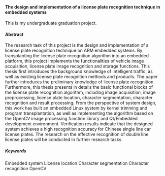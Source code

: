 #### The design and implementation of a license plate recognition technique in embedded systems
This is my undergraduate graduation project.

#### Abstract
The research task of this project is the design and implementation of a license plate recognition technique on ARM embedded systems. By transplanting the license plate recognition algorithm into an embedded platform, this project implements the functionalities of vehicle image acquisition, license plate image recognition and storage functions. This thesis first introduces the background knowledge of intelligent traffic, as well as existing license plate recognition methods and products. The paper further introduces the preliminary knowledge of license plate recognition. Furthermore, this thesis presents in details the basic functional blocks of the license plate recognition algorithm, including image acquisition, image preprocessing, license plate location, character segmentation, character recognition and result processing. From the perspective of system design, this work has built an embedded Linux system by kernel trimming and program transplantation, as well as implementing the algorithm based on the OpenCV image processing function library and Qt/Embedded development environment. Verification results indicate that the designed system achieves a high recognition accuracy for Chinese single line car license plates. The research on the effective recognition of double line license plates will be conducted in further research tasks.

##### Keywords 
Embedded system License location Character segmentation Character
recognition OpenCV

